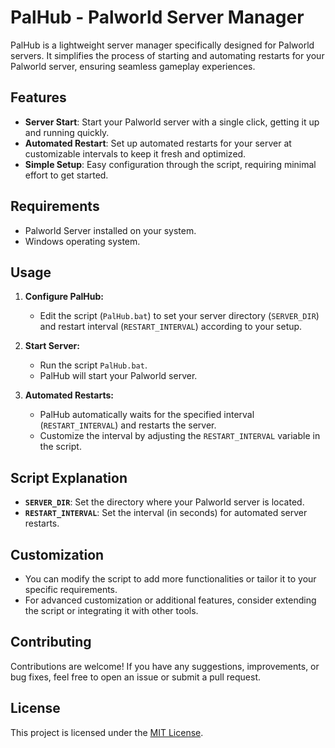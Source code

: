 # PalHub - Palworld Server Manager

PalHub is a lightweight server manager specifically designed for Palworld servers. It simplifies the process of starting and automating restarts for your Palworld server, ensuring seamless gameplay experiences.

## Features

- **Server Start**: Start your Palworld server with a single click, getting it up and running quickly.
- **Automated Restart**: Set up automated restarts for your server at customizable intervals to keep it fresh and optimized.
- **Simple Setup**: Easy configuration through the script, requiring minimal effort to get started.

## Requirements

- Palworld Server installed on your system.
- Windows operating system.

## Usage

1. **Configure PalHub:**
   - Edit the script (`PalHub.bat`) to set your server directory (`SERVER_DIR`) and restart interval (`RESTART_INTERVAL`) according to your setup.

2. **Start Server:**
   - Run the script `PalHub.bat`.
   - PalHub will start your Palworld server.

3. **Automated Restarts:**
   - PalHub automatically waits for the specified interval (`RESTART_INTERVAL`) and restarts the server.
   - Customize the interval by adjusting the `RESTART_INTERVAL` variable in the script.

## Script Explanation

- **`SERVER_DIR`**: Set the directory where your Palworld server is located.
- **`RESTART_INTERVAL`**: Set the interval (in seconds) for automated server restarts.

## Customization

- You can modify the script to add more functionalities or tailor it to your specific requirements.
- For advanced customization or additional features, consider extending the script or integrating it with other tools.

## Contributing

Contributions are welcome! If you have any suggestions, improvements, or bug fixes, feel free to open an issue or submit a pull request.

## License

This project is licensed under the [MIT License](LICENSE).
